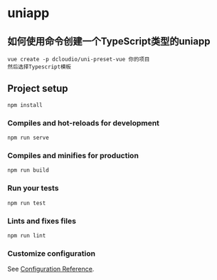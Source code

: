 # uniapp
##  如何使用命令创建一个TypeScript类型的uniapp
```
vue create -p dcloudio/uni-preset-vue 你的项目
然后选择Typescript模板
```

## Project setup
```
npm install
```

### Compiles and hot-reloads for development
```
npm run serve
```

### Compiles and minifies for production
```
npm run build
```

### Run your tests
```
npm run test
```

### Lints and fixes files
```
npm run lint
```

### Customize configuration
See [Configuration Reference](https://cli.vuejs.org/config/).

